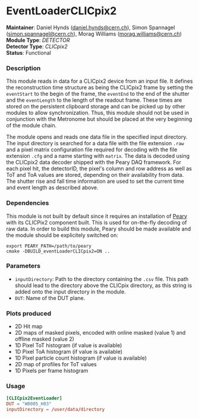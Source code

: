 # EventLoaderCLICpix2
**Maintainer**: Daniel Hynds (<daniel.hynds@cern.ch>), Simon Spannagel (<simon.spannagel@cern.ch>), Morag Williams (<morag.williams@cern.ch>)  
**Module Type**: *DETECTOR*  
**Detector Type**: *CLICpix2*  
**Status**: Functional

### Description
This module reads in data for a CLICpix2 device from an input file. It defines the reconstruction time structure as being the CLICpix2 frame by setting the `eventStart` to the begin of the frame, the `eventEnd` to the end of the shutter and the `eventLength` to the length of the readout frame. These times are stored on the persistent clipboard storage and can be picked up by other modules to allow synchronization.
Thus, this module should not be used in conjunction with the Metronome but should be placed at the very beginning of the module chain.

The module opens and reads one data file in the specified input directory.
The input directory is searched for a data file with the file extension `.raw` and a pixel matrix configuration file required for decoding with the file extension `.cfg` and a name starting with `matrix`.
The data is decoded using the CLICpix2 data decoder shipped with the Peary DAQ framework. For each pixel hit, the detectorID, the pixel's column and row address as well as ToT and ToA values are stored, depending on their availability from data. The shutter rise and fall time information are used to set the current time and event length as described above.

### Dependencies

This module is not built by default since it requires an installation of [Peary](https://gitlab.cern.ch/Caribou/peary) with its CLICPix2 component built. 
This is used for on-the-fly decoding of raw data.
In order to build this module, Peary should be made available and the module should be explicitely switched on:

```
export PEARY_PATH=/path/to/peary
cmake -DBUILD_eventLoaderCLICpix2=ON ..
```

### Parameters
* `inputDirectory`: Path to the directory containing the `.csv` file. This path should lead to the directory above the CLICpix directory, as this string is added onto the input directory in the module.
* `DUT`: Name of the DUT plane.

### Plots produced
* 2D Hit map
* 2D maps of masked pixels, encoded with online masked (value 1) and offline masked (value 2)
* 1D Pixel ToT histogram (if value is available)
* 1D Pixel ToA histogram (if value is available)
* 1D Pixel particle count histogram (if value is available)
* 2D map of profiles for ToT values
* 1D Pixels per frame histogram

### Usage
```toml
[CLICpix2EventLoader]
DUT = "W0005_H03"
inputDirectory = /user/data/directory
```
